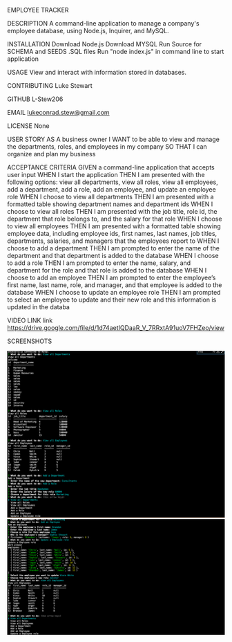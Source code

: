 EMPLOYEE TRACKER

DESCRIPTION
A command-line application to manage a company's employee database, using Node.js, Inquirer, and MySQL.

INSTALLATION
Download Node.js
Download MYSQL
Run Source for SCHEMA and SEEDS .SQL files
Run "node index.js" in command line to start application

USAGE
View and interact with information stored in databases.

CONTRIBUTING
Luke Stewart

GITHUB
L-Stew206

EMAIL
lukeconrad.stew@gmail.com

LICENSE
None

USER STORY
AS A business owner
I WANT to be able to view and manage the departments, roles, and employees in my company
SO THAT I can organize and plan my business

ACCEPTANCE CRITERIA
GIVEN a command-line application that accepts user input
WHEN I start the application
THEN I am presented with the following options: view all departments, view all roles, view all employees, add a department, add a role, add an employee, and update an employee role
WHEN I choose to view all departments
THEN I am presented with a formatted table showing department names and department ids
WHEN I choose to view all roles
THEN I am presented with the job title, role id, the department that role belongs to, and the salary for that role
WHEN I choose to view all employees
THEN I am presented with a formatted table showing employee data, including employee ids, first names, last names, job titles, departments, salaries, and managers that the employees report to
WHEN I choose to add a department
THEN I am prompted to enter the name of the department and that department is added to the database
WHEN I choose to add a role
THEN I am prompted to enter the name, salary, and department for the role and that role is added to the database
WHEN I choose to add an employee
THEN I am prompted to enter the employee’s first name, last name, role, and manager, and that employee is added to the database
WHEN I choose to update an employee role
THEN I am prompted to select an employee to update and their new role and this information is updated in the databa

VIDEO LINK
link https://drive.google.com/file/d/1d74aetIQDaaR_V_7RRxtA91uoV7FHZeo/view

SCREENSHOTS

![text](assets/1st.png)
![text](assets/2nd.png)







